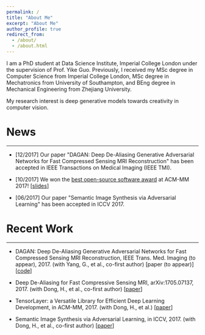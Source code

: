 ```yaml
---
permalink: /
title: "About Me"
excerpt: "About Me"
author_profile: true
redirect_from: 
  - /about/
  - /about.html
---
```

I am a PhD student at Data Science Institute, Imperial College London under the supervision of Prof. Yike Guo. Previously, I received my MSc degree in Computer Science from Imperial College London, MSc degree in Mechatronics from University of Southampton, and BEng degree in Mechanical Engineering from Zhejiang University.

My research interest is deep generative models towards creativity in computer vision.

# News
***
- [12/2017] Our paper "DAGAN: Deep De-Aliasing Generative Adversarial Networks for Fast Compressed Sensing MRI Reconstruction" has been accepted in IEEE Transactions on Medical Imaging (IEEE TMI).

- [10/2017] We won the [best open-source software award](http://www.acmmm.org/2017/mm-2017-awardees/) at ACM-MM 2017! [[slides](https://github.com/shorxp/tensorlayer-chinese/blob/master/docs/TensorLayer%20ACM%20MM.pdf)]

- [06/2017] Our paper "Semantic Image Synthesis via Adversarial Learning" has been accepted in ICCV 2017.

# Recent Work
***
- DAGAN: Deep De-Aliasing Generative Adversarial Networks for Fast Compressed Sensing MRI Reconstruction, IEEE Trans. Med. Imaging (to appear), 2017. (with Yang, G., et al., co-first author) [paper (to appear)] [[code](https://github.com/nebulaV/DAGAN)]

- Deep De-Aliasing for Fast Compressive Sensing MRI, arXiv:1705.07137, 2017. (with Dong, H., et al., co-first author) [[paper](https://arxiv.org/abs/1705.07137)]

- TensorLayer: a Versatile Library for Efficient Deep Learning Development, in ACM-MM, 2017. (with Dong, H., et al.) [[paper](https://arxiv.org/abs/1707.08551)]

- Semantic Image Synthesis via Adversarial Learning, in ICCV, 2017. (with Dong, H., et al., co-first author) [[paper](http://openaccess.thecvf.com/content_ICCV_2017/papers/Dong_Semantic_Image_Synthesis_ICCV_2017_paper.pdf)]
